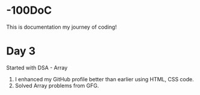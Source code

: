 # -100DoC
This is documentation my journey of coding!

# Day 3

Started with DSA - Array

1. I enhanced my GitHub profile better than earlier using HTML, CSS code.
2. Solved Array problems from GFG.